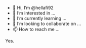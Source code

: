 - 👋 Hi, I’m @hellafi92
- 👀 I’m interested in ...
- 🌱 I’m currently learning ...
- 💞️ I’m looking to collaborate on ...
- 📫 How to reach me ...

<!---
hellafi92/hellafi92 is a ✨ special ✨ repository because its `README.md` (this file) appears on your GitHub profile.
You can click the Preview link to take a look at your changes.
--->   Yes.
